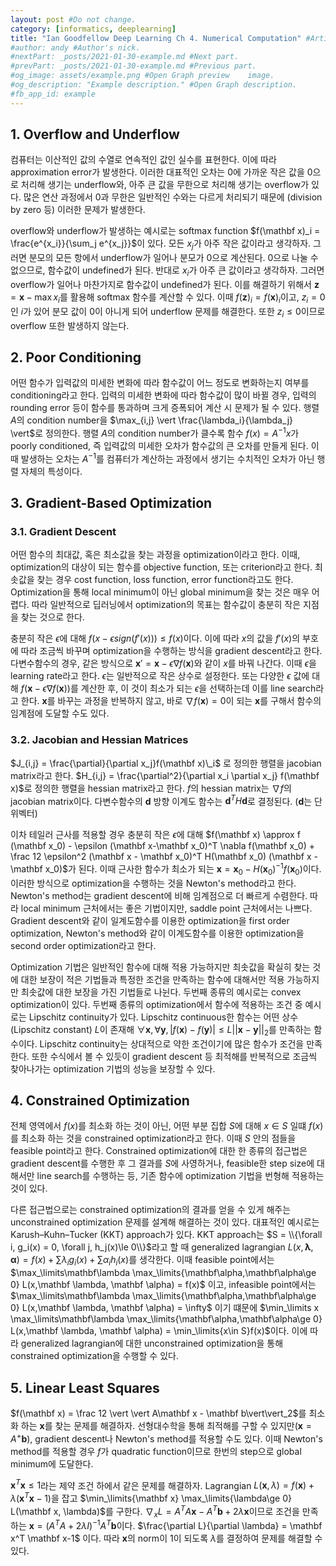 ```yaml
---
layout: post #Do not change.
category: [informatics, deeplearning]
title: "Ian Goodfellow Deep Learning Ch 4. Numerical Computation" #Article title.
#author: andy #Author's nick.
#nextPart: _posts/2021-01-30-example.md #Next part.
#prevPart: _posts/2021-01-30-example.md #Previous part.
#og_image: assets/example.png #Open Graph preview    image.
#og_description: "Example description." #Open Graph description.
#fb_app_id: example
---
```

## 1. Overflow and Underflow
컴퓨터는 이산적인 값의 수열로 연속적인 값인 실수를 표현한다. 이에 따라 approximation error가 발생한다. 이러한 대표적인 오차는 0에 가까운 작은 값을 0으로 처리해 생기는 underflow와, 아주 큰 값을 무한으로 처리해 생기는 overflow가 있다. 많은 연산 과정에서 0과 무한은 일반적인 수와는 다르게 처리되기 때문에 (division by zero 등) 이러한 문제가 발생한다.

overflow와 underflow가 발생하는 예시로는 softmax function $f(\mathbf x)_i = \frac{e^{x_i}}{\sum_j e^{x_j}}$이 있다. 모든 $x_j$가 아주 작은 값이라고 생각하자. 그러면 분모의 모든 항에서 underflow가 일어나 분모가 0으로 계산된다. 0으로 나눌 수 없으므로, 함수값이 undefined가 된다. 반대로 $x_i$가 아주 큰 값이라고 생각하자. 그러면 overflow가 일어나 마찬가지로 함수값이 undefined가 된다. 이를 해결하기 위해서 $\mathbf z = \mathbf x - \max x_i$를 활용해 softmax 함수를 계산할 수 있다. 이때 $f(\mathbf z)_i = f(\mathbf x)_i$이고, $z_i=0$인 $i$가 있어 분모 값이 0이 아니게 되어 underflow 문제를 해결한다. 또한 $z_i\le 0$이므로 overflow 또한 발생하지 않는다.

## 2. Poor Conditioning
어떤 함수가 입력값의 미세한 변화에 따라 함수값이 어느 정도로 변화하는지 여부를 conditioning라고 한다. 입력의 미세한 변화에 따라 함수값이 많이 바뀔 경우, 입력의 rounding error 등이 함수를 통과하며 크게 증폭되어 계산 시 문제가 될 수 있다. 행렬 $A$의 condition number을 $\max_{i,j} \vert \frac{\lambda_i}{\lambda_j} \vert$로 정의한다. 행렬 $A$의 condition number가 클수록 함수 $f(x) = A^{-1}x$가 poorly conditioned, 즉 입력값의 미세한 오차가 함수값의 큰 오차를 만들게 된다. 이때 발생하는 오차는 $A^{-1}$를 컴퓨터가 계산하는 과정에서 생기는 수치적인 오차가 아닌 행렬 자체의 특성이다.

## 3. Gradient-Based Optimization
### 3.1. Gradient Descent
어떤 함수의 최대값, 혹은 최소값을 찾는 과정을 optimization이라고 한다. 이때, optimization의 대상이 되는 함수를 objective function, 또는 criterion라고 한다. 최솟값을 찾는 경우 cost function, loss function, error function라고도 한다. Optimization을 통해 local minimum이 아닌 global minimum을 찾는 것은 매우 어렵다. 따라 일반적으로 딥러닝에서 optimization의 목표는 함수값이 충분히 작은 지점을 찾는 것으로 한다.

충분히 작은 $\epsilon$에 대해 $f(x-\epsilon sign(f'(x)))\le f(x)$이다. 이에 따라 $x$의 값을 $f'(x)$의 부호에 따라 조금씩 바꾸며 optimization을 수행하는 방식을 gradient descent라고 한다. 다변수함수의 경우, 같은 방식으로 $\mathbf x' = \mathbf x - \epsilon \nabla f(\mathbf x)$와 같이 $x$를 바꿔 나간다. 이때 $\epsilon$을 learning rate라고 한다. $\epsilon$는 일반적으로 작은 상수로 설정한다. 또는 다양한 $\epsilon$ 값에 대해 $f(\mathbf x-\epsilon\nabla f(\mathbf x))$를 계산한 후, 이 것이 최소가 되는 $\epsilon$을 선택하는데 이를 line search라고 한다. $\mathbf x$를 바꾸는 과정을 반복하지 않고, 바로 $\nabla f(\mathbf x)=0$이 되는 $\mathbf x$를 구해서 함수의 임계점에 도달할 수도 있다.

### 3.2. Jacobian and Hessian Matrices
$J_{i,j} = \frac{\partial}{\partial x_j}f(\mathbf x)\_i$ 로 정의한 행렬을 jacobian matrix라고 한다. $H_{i,j} = \frac{\partial^2}{\partial x_i \partial x_j} f(\mathbf x)$로 정의한 행렬을 hessian matrix라고 한다. $f$의 hessian matrix는 $\nabla f$의 jacobian matrix이다. 다변수함수의 $\mathbf d$ 방향 이계도 함수는 $\mathbf d^T H \mathbf d$로 결정된다. ($\mathbf d$는 단위벡터)

이차 테일러 근사를 적용할 경우 충분히 작은 $\epsilon$에 대해 $f(\mathbf x) \approx f (\mathbf x_0) - \epsilon (\mathbf x-\mathbf x_0)^T \nabla f(\mathbf x_0) + \frac 12 \epsilon^2 (\mathbf x - \mathbf x_0)^T H(\mathbf x_0) (\mathbf x - \mathbf x_0)$가 된다. 이때 근사한 함수가 최소가 되는 $\mathbf x=\mathbf x_0 - H(\mathbf x_0)^{-1}f(\mathbf x_0)$이다. 이러한 방식으로 optimization을 수행하는 것을 Newton's method라고 한다. Newton's method는 gradient descent에 비해 임계점으로 더 빠르게 수렴한다. 따라 local minimum 근처에서는 좋은 기법이지만, saddle point 근처에서는 나쁘다. Gradient descent와 같이 일계도함수를 이용한 optimization을 first order optimization, Newton's method와 같이 이계도함수를 이용한 optimization을 second order optimization라고 한다.

Optimization 기법은 일반적인 함수에 대해 적용 가능하지만 최솟값을 확실히 찾는 것에 대한 보장이 적은 기법들과 특정한 조건을 만족하는 함수에 대해서만 적용 가능하지만 최솟값에 대한 보장을 가진 기법들로 나뉜다. 두번째 종류의 예시로는 convex optimization이 있다. 두번째 종류의 optimization에서 함수에 적용하는 조건 중 예시로는 Lipschitz continuity가 있다. Lipschitz continuous한 함수는 어떤 상수(Lipschitz constant) $L$이 존재해 $\forall \mathbf x, \forall \mathbf y, \vert f(\mathbf x) - f(\mathbf y) \vert \le L \vert\vert \mathbf x - \mathbf y \vert\vert_2$를 만족하는 함수이다. Lipschitz continuity는 상대적으로 약한 조건이기에 많은 함수가 조건을 만족한다. 또한 수식에서 볼 수 있듯이 gradient descent 등 최적해를 반복적으로 조금씩 찾아나가는 optimization 기법의 성능을 보장할 수 있다. 

## 4. Constrained Optimization
전체 영역에서 $f(x)$를 최소화 하는 것이 아닌, 어떤 부분 집합 $S$에 대해 $x\in S$ 일떄 $f(x)$를 최소화 하는 것을 constrained optimization라고 한다. 이때 $S$ 안의 점들을 feasible point라고 한다. Constrained optimization에 대한 한 종류의 접근법은 gradient descent를 수행한 후 그 결과를 $S$에 사영하거나, feasible한 step size에 대해서만 line search를 수행하는 등, 기존 함수에 optimization 기법을 번형해 적용하는 것이 있다.

다른 접근법으로는 constrained optimization의 결과를 얻을 수 있게 해주는 unconstrained optimization 문제를 설계해 해결하는 것이 있다. 대표적인 예시로는 Karush–Kuhn–Tucker (KKT) approach가 있다. KKT approach는 $S = \\{\forall i, g_i(x) = 0, \forall j, h_j(x)\le 0\\}$라고 할 때 generalized lagrangian $L(x, \mathbf \lambda, \mathbf \alpha) = f(x) + \sum \lambda_i g_i(x) + \sum \alpha_i h_i(x)$를 생각한다. 이때 feasible point에서는 $\max_\limits\mathbf\lambda \max_\limits{\mathbf\alpha,\mathbf\alpha\ge 0} L(x,\mathbf \lambda, \mathbf \alpha) = f(x)$ 이고, infeasible point에서는 $\max_\limits\mathbf\lambda \max_\limits{\mathbf\alpha,\mathbf\alpha\ge 0} L(x,\mathbf \lambda, \mathbf \alpha) = \infty$ 이기 떄문에 $\min_\limits x \max_\limits\mathbf\lambda \max_\limits{\mathbf\alpha,\mathbf\alpha\ge 0} L(x,\mathbf \lambda, \mathbf \alpha) = \min_\limits{x\in S}f(x)$이다. 이에 따라 generalized lagrangian에 대한 unconstrained optimization을 통해 constrained optimization을 수행할 수 있다.

## 5. Linear Least Squares
$f(\mathbf x) = \frac 12 \vert \vert A\mathbf x - \mathbf b\vert\vert_2$를 최소화 하는 $\mathbf x$를 찾는 문제를 해결하자. 선형대수학을 통해 최적해를 구할 수 있지만($\mathbf x = A^+\mathbf b$), gradient descent나 Newton's method를 적용할 수도 있다. 이때 Newton's method를 적용할 경우 $f$가 quadratic function이므로 한번의 step으로 global minimum에 도달한다.

$\mathbf x^T \mathbf x \le 1$라는 제약 조건 하에서 같은 문제를 해결하자. Lagrangian $L(\mathbf x, \lambda) = f(\mathbf x) + \lambda (\mathbf x^T \mathbf x-1)$을 잡고 $\min_\limits{\mathbf x} \max_\limits{\lambda\ge 0} L(\mathbf x, \lambda)$를 구한다. $\nabla_x L = A^TA\mathbf x - A^T\mathbf b + 2\lambda \mathbf x$이므로 조건을 만족하는 $\mathbf x = (A^TA+2\lambda I)^{-1} A^T \mathbf b$이다. $\frac{\partial L}{\partial \lambda} = \mathbf x^T \mathbf x-1$ 이다. 따라 $\mathbf x$의 norm이 1이 되도록 $\lambda$를 결정하여 문제를 해결할 수 있다.